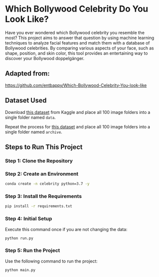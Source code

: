 # Which Bollywood Celebrity Do You Look Like?

Have you ever wondered which Bollywood celebrity you resemble the most? This project aims to answer that question by using machine learning techniques to analyze facial features and match them with a database of Bollywood celebrities. By comparing various aspects of your face, such as shape, position, and skin color, this tool provides an entertaining way to discover your Bollywood doppelgänger.


## Adapted from:
https://github.com/entbappy/Which-Bollywood-Celebrity-You-look-like

## Dataset Used

Download [this dataset](https://www.kaggle.com/sushilyadav1998/bollywood-celeb-localized-face-dataset) from Kaggle and place all 100 image folders into a single folder named `data`.

Repeat the process for [this dataset](https://www.kaggle.com/datasets/havingfun/100-bollywood-celebrity-faces) and place all 100 image folders into a single folder named `archive`.

## Steps to Run This Project

### Step 1: Clone the Repository

### Step 2: Create an Environment

```bash
conda create -n celebrity python=3.7 -y
```

### Step 3: Install the Requirements

```bash
pip install -r requirements.txt
```

### Step 4: Initial Setup

Execute this command once if you are not changing the data:

```bash
python run.py
```

### Step 5: Run the Project

Use the following command to run the project:

```bash
python main.py
```



